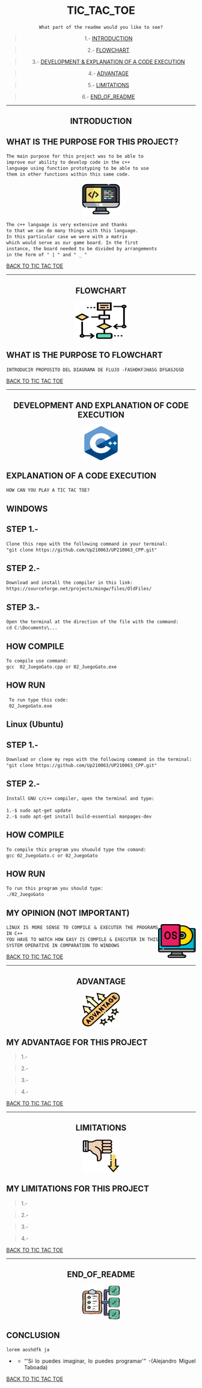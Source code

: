 
<div align = center>

# TIC_TAC_TOE

    What part of the readme would you like to see?
<div>

<div align = center>

>1.- [INTRODUCTION](#introduction)

>2.- [FLOWCHART](#flowchart) 


>3.- [DEVELOPMENT & EXPLANATION OF A CODE EXECUTION](#development-and-explanation-of-a-code-execution)

>4.- [ADVANTAGE](#advantage)

>5.- [LIMITATIONS](#limitations)

>6.- [END_OF_README](#conclusion)

<div>

___________________

<div align = center>

## INTRODUCTION 

<div>


<div align = "justify">
    
## WHAT IS THE PURPOSE FOR THIS PROJECT?
    The main purpose for this project was to be able to 
    improve our ability to develop code in the c++ 
    language using function prototyping to be able to use 
    them in other functions within this same code.
<div>

<div align =center>

<img src="../imagenes/U3/codigo.png" align="center" height="90" width="100"/>    

<div>

<div align = "justify">

    The c++ language is very extensive and thanks               
    to that we can do many things with this language. 
    In this particular case we were with a matrix 
    which would serve as our game board. In the first 
    instance, the board needed to be divided by arrangements 
    in the form of " | " and " _ " 
<div>

[BACK TO TIC TAC TOE](#TIC_TAC_TOE)

<div align = center>

_______

## FLOWCHART
<img src="../imagenes/U3/diagrama-de-flujo.png" align="center" height="100" width="140"/>
<div>

<div align = "justify">
    
## WHAT IS THE PURPOSE TO FLOWCHART
    INTRODUCIR PROPOSITO DEL DIAGRAMA DE FLUJO -FASHDKFJHASG DFGASJGSD
<div>

[BACK TO TIC TAC TOE](#TIC_TAC_TOE)


___________________

<div align = center>

## DEVELOPMENT AND EXPLANATION OF CODE EXECUTION 
<img src="../imagenes/U3/c-.png" align="center" height="90" width="100"/>
<div>

<div align = "justify">
    
## EXPLANATION OF A CODE EXECUTION 
 
    HOW CAN YOU PLAY A TIC TAC TOE?

<h2> WINDOWS</h2> 

## STEP 1.-
    Clone this repo with the following command in your terminal:
    "git clone https://github.com/Up210063/UP210063_CPP.git"
## STEP 2.-

    Download and install the compiler in this link:
    https://sourceforge.net/projects/mingw/files/OldFiles/ 

## STEP 3.-
    Open the terminal at the direction of the file with the command:
    cd C:\Documents\...

## HOW COMPILE 
    To compile use command:
    gcc  02_JuegoGato.cpp or 02_JuegoGato.exe

## HOW RUN
     To run type this code:
     02_JuegoGato.exe


<h2> Linux (Ubuntu)</h2>

## STEP 1.-
   
    Download or clone my repo with the following command in the terminal:
    "git clone https://github.com/Up210063/UP210063_CPP.git"

## STEP 2.-
    
    Install GNU c/c++ compiler, open the terminal and type:
    
    1.-$ sudo apt-get update
    2.-$ sudo apt-get install build-essential manpages-dev


## HOW COMPILE 

    To compile this program you shuould type the comand:
    gcc 02_JuegoGato.c or 02_JuegoGato

## HOW RUN 
    To run this program you should type:
    ./02_JuegoGato 

## MY OPINION (NOT IMPORTANT)
<img src="../imagenes/U3/sistema-operativo.png" align="right" height="90" width="100"/>

    LINUX IS MORE SENSE TO COMPILE & EXECUTER THE PROGRAMS IN C++
    YOU HAVE TO WATCH HOW EASY IS COMPILE & EXECUTER IN THIS SYSTEM OPERATIVE IN COMPARATION TO WINDOWS  




<div>

[BACK TO TIC TAC TOE](#TIC_TAC_TOE)

___________________


<div align = center>

## ADVANTAGE 
<img src="../imagenes/U3/ventajas.png" align="center" height="90" width="100"/>
<div>

<div align = "justify">
    
## MY ADVANTAGE FOR THIS PROJECT

>1.-

>2.-

>3.-

>4.-
<div>

[BACK TO TIC TAC TOE](#TIC_TAC_TOE)

______________

<div align = center>

## LIMITATIONS 
<img src="../imagenes/U3/pulgar-hacia-abajo.png" align="center" height="90" width="100"/>
<div>

<div align = "justify">
    
## MY LIMITATIONS FOR  THIS PROJECT

>1.-

>2.-

>3.-

>4.-
<div>

[BACK TO TIC TAC TOE](#TIC_TAC_TOE)

______________

<div align = center>

## END_OF_README  
<img src="../imagenes/U3/lista-de-tareas.png" align="center" height="90" width="100"/>
<div>

<div align = "justify">
    
## CONCLUSION
    lorem aoshdfk ja
    
    
-    -  “'Si lo puedes imaginar, lo puedes programar'" -(Alejandro Miguel Taboada) 
<div>

[BACK TO TIC TAC TOE](#TIC_TAC_TOE)



